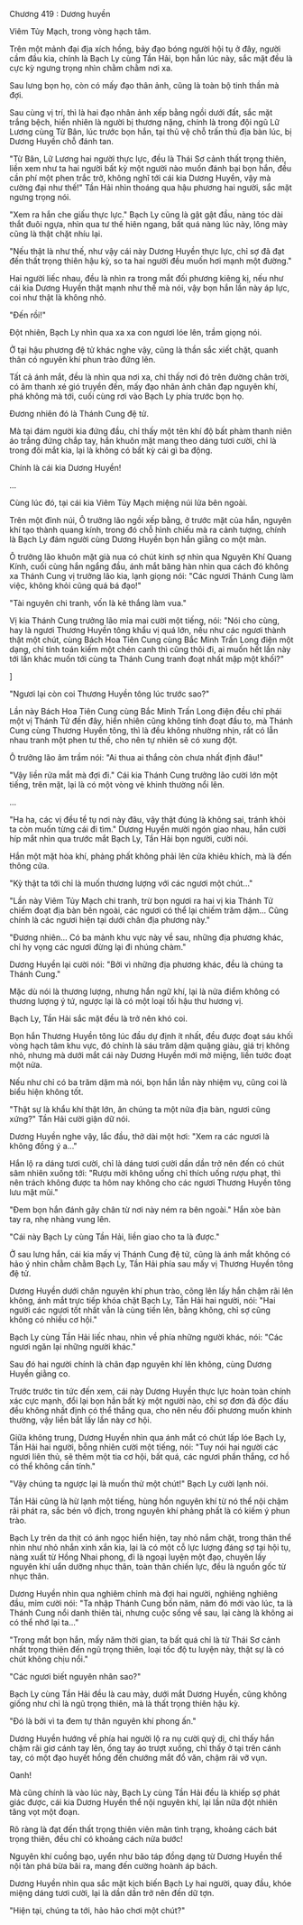 




Chương 419 : Dương huyền


Viêm Tủy Mạch, trong vòng hạch tâm.

Trên một mảnh đại địa xích hồng, bảy đạo bóng người hội tụ ở đây, người cầm đầu kia, chính là Bạch Ly cùng Tần Hải, bọn hắn lúc này, sắc mặt đều là cực kỳ ngưng trọng nhìn chằm chằm nơi xa.

Sau lưng bọn họ, còn có mấy đạo thân ảnh, cũng là toàn bộ tinh thần mà đợi.

Sau cùng vị trí, thì là hai đạo nhân ảnh xếp bằng ngồi dưới đất, sắc mặt trắng bệch, hiển nhiên là người bị thương nặng, chính là trong đội ngũ Lữ Lương cùng Từ Bân, lúc trước bọn hắn, tại thủ vệ chỗ trấn thủ địa bàn lúc, bị Dương Huyền chỗ đánh tan.

"Từ Bân, Lữ Lương hai người thực lực, đều là Thái Sơ cảnh thất trọng thiên, liền xem như ta hai người bất kỳ một người nào muốn đánh bại bọn hắn, đều cần phí một phen trắc trở, không nghĩ tới cái kia Dương Huyền, vậy mà cường đại như thế!" Tần Hải nhìn thoáng qua hậu phương hai người, sắc mặt ngưng trọng nói.

"Xem ra hắn che giấu thực lực." Bạch Ly cũng là gật gật đầu, nàng tóc dài thắt đuôi ngựa, nhìn qua tư thế hiên ngang, bất quá nàng lúc này, lông mày cũng là thật chặt nhíu lại.

"Nếu thật là như thế, như vậy cái này Dương Huyền thực lực, chỉ sợ đã đạt đến thất trọng thiên hậu kỳ, so ta hai người đều muốn hơi mạnh một đường."

Hai người liếc nhau, đều là nhìn ra trong mắt đối phương kiêng kị, nếu như cái kia Dương Huyền thật mạnh như thế mà nói, vậy bọn hắn lần này áp lực, coi như thật là không nhỏ.

"Đến rồi!"

Đột nhiên, Bạch Ly nhìn qua xa xa con ngươi lóe lên, trầm giọng nói.

Ở tại hậu phương đệ tử khác nghe vậy, cũng là thần sắc xiết chặt, quanh thân có nguyên khí phun trào đứng lên.

Tất cả ánh mắt, đều là nhìn qua nơi xa, chỉ thấy nơi đó trên đường chân trời, có âm thanh xé gió truyền đến, mấy đạo nhân ảnh chân đạp nguyên khí, phá không mà tới, cuối cùng rơi vào Bạch Ly phía trước bọn họ.

Đương nhiên đó là Thánh Cung đệ tử.

Mà tại đám người kia đứng đầu, chỉ thấy một tên khí độ bất phàm thanh niên áo trắng đứng chắp tay, hắn khuôn mặt mang theo dáng tươi cười, chỉ là trong đôi mắt kia, lại là không có bất kỳ cái gì ba động.

Chính là cái kia Dương Huyền!

...

Cùng lúc đó, tại cái kia Viêm Tủy Mạch miệng núi lửa bên ngoài.

Trên một đỉnh núi, Ô trưởng lão ngồi xếp bằng, ở trước mặt của hắn, nguyên khí tạo thành quang kính, trong đó chỗ hình chiếu mà ra cảnh tượng, chính là Bạch Ly đám người cùng Dương Huyền bọn hắn giằng co một màn.

Ô trưởng lão khuôn mặt già nua có chút kinh sợ nhìn qua Nguyên Khí Quang Kính, cuối cùng hắn ngẩng đầu, ánh mắt băng hàn nhìn qua cách đó không xa Thánh Cung vị trưởng lão kia, lạnh giọng nói: "Các ngươi Thánh Cung làm việc, không khỏi cũng quá bá đạo!"

"Tài nguyên chi tranh, vốn là kẻ thắng làm vua."

Vị kia Thánh Cung trưởng lão mỉa mai cười một tiếng, nói: "Nói cho cùng, hay là ngươi Thương Huyền tông khẩu vị quá lớn, nếu như các ngươi thành thật một chút, cùng Bách Hoa Tiên Cung cùng Bắc Minh Trấn Long điện một dạng, chỉ tính toán kiếm một chén canh thì cũng thôi đi, ai muốn hết lần này tới lần khác muốn tới cùng ta Thánh Cung tranh đoạt nhất mập một khối?"

]

"Ngươi lại còn coi Thương Huyền tông lúc trước sao?"

Lần này Bách Hoa Tiên Cung cùng Bắc Minh Trấn Long điện đều chỉ phái một vị Thánh Tử đến đây, hiển nhiên cũng không tính đoạt đầu to, mà Thánh Cung cùng Thương Huyền tông, thì là đều không nhường nhịn, rất có lẫn nhau tranh một phen tư thế, cho nên tự nhiên sẽ có xung đột.

Ô trưởng lão âm trầm nói: "Ai thua ai thắng còn chưa nhất định đâu!"

"Vậy liền rửa mắt mà đợi đi." Cái kia Thánh Cung trưởng lão cười lớn một tiếng, trên mặt, lại là có một vòng vẻ khinh thường nổi lên.

...

"Ha ha, các vị đều tề tụ nơi này đâu, vậy thật đúng là không sai, tránh khỏi ta còn muốn từng cái đi tìm." Dương Huyền mười ngón giao nhau, hắn cười híp mắt nhìn qua trước mắt Bạch Ly, Tần Hải bọn người, cười nói.

Hắn một mặt hòa khí, phảng phất không phải lên cửa khiêu khích, mà là đến thông cửa.

"Kỳ thật ta tới chỉ là muốn thương lượng với các ngươi một chút..."

"Lần này Viêm Tủy Mạch chi tranh, trừ bọn ngươi ra hai vị kia Thánh Tử chiếm đoạt địa bàn bên ngoài, các ngươi có thể lại chiếm trăm dặm... Cũng chính là các ngươi hiện tại dưới chân địa phương này."

"Đương nhiên... Có ba mảnh khu vực này về sau, những địa phương khác, chỉ hy vọng các ngươi đừng lại đi nhúng chàm."

Dương Huyền lại cười nói: "Bởi vì những địa phương khác, đều là chúng ta Thánh Cung."

Mặc dù nói là thương lượng, nhưng hắn ngữ khí, lại là nửa điểm không có thương lượng ý tứ, ngược lại là có một loại tối hậu thư hương vị.

Bạch Ly, Tần Hải sắc mặt đều là trở nên khó coi.

Bọn hắn Thương Huyền tông lúc đầu dự định ít nhất, đều được đoạt sáu khối vòng hạch tâm khu vực, đó chính là sáu trăm dặm quặng giàu, giá trị không nhỏ, nhưng mà dưới mắt cái này Dương Huyền mới mở miệng, liền tước đoạt một nửa.

Nếu như chỉ có ba trăm dặm mà nói, bọn hắn lần này nhiệm vụ, cũng coi là biểu hiện không tốt.

"Thật sự là khẩu khí thật lớn, ăn chúng ta một nửa địa bàn, ngươi cũng xứng?" Tần Hải cười giận dữ nói.

Dương Huyền nghe vậy, lắc đầu, thở dài một hơi: "Xem ra các ngươi là không đồng ý a..."

Hắn lộ ra dáng tươi cười, chỉ là dáng tươi cười dần dần trở nên đến có chút sâm nhiên xuống tới: "Rượu mời không uống chỉ thích uống rượu phạt, thì nên trách không được ta hôm nay không cho các ngươi Thương Huyền tông lưu mặt mũi."

"Đem bọn hắn đánh gãy chân từ nơi này ném ra bên ngoài." Hắn xòe bàn tay ra, nhẹ nhàng vung lên.

"Cái này Bạch Ly cùng Tần Hải, liền giao cho ta là được."

Ở sau lưng hắn, cái kia mấy vị Thánh Cung đệ tử, cũng là ánh mắt không có hảo ý nhìn chằm chằm Bạch Ly, Tần Hải phía sau mấy vị Thương Huyền tông đệ tử.

Dương Huyền dưới chân nguyên khí phun trào, cõng lên lấy hắn chậm rãi lên không, ánh mắt trực tiếp khóa chặt Bạch Ly, Tần Hải hai người, nói: "Hai người các ngươi tốt nhất vẫn là cùng tiến lên, bằng không, chỉ sợ cũng không có nhiều cơ hội."

Bạch Ly cùng Tần Hải liếc nhau, nhìn về phía những người khác, nói: "Các ngươi ngăn lại những người khác."

Sau đó hai người chính là chân đạp nguyên khí lên không, cùng Dương Huyền giằng co.

Trước trước tin tức đến xem, cái này Dương Huyền thực lực hoàn toàn chính xác cực mạnh, đổi lại bọn hắn bất kỳ một người nào, chỉ sợ đơn đả độc đấu đều không nhất định có thể thắng qua, cho nên nếu đối phương muốn khinh thường, vậy liền bắt lấy lần này cơ hội.

Giữa không trung, Dương Huyền nhìn qua ánh mắt có chút lấp lóe Bạch Ly, Tần Hải hai người, bỗng nhiên cười một tiếng, nói: "Tuy nói hai người các ngươi liên thủ, sẽ thêm một tia cơ hội, bất quá, các ngươi phần thắng, cơ hồ có thể không cần tính."

"Vậy chúng ta ngược lại là muốn thử một chút!" Bạch Ly cười lạnh nói.

Tần Hải cũng là hừ lạnh một tiếng, hùng hồn nguyên khí từ nó thể nội chậm rãi phát ra, sắc bén vô địch, trong nguyên khí phảng phất là có kiếm ý phun trào.

Bạch Ly trên da thịt có ánh ngọc hiển hiện, tay nhỏ nắm chặt, trong thân thể nhìn như nhỏ nhắn xinh xắn kia, lại là có một cỗ lực lượng đáng sợ tại hội tụ, nàng xuất từ Hồng Nhai phong, đi là ngoại luyện một đạo, chuyên lấy nguyên khí uẩn dưỡng nhục thân, toàn thân chiến lực, đều là nguồn gốc từ nhục thân.

Dương Huyền nhìn qua nghiêm chỉnh mà đợi hai người, nghiêng nghiêng đầu, mỉm cười nói: "Ta nhập Thánh Cung bốn năm, năm đó mới vào lúc, ta là Thánh Cung nổi danh thiên tài, nhưng cuộc sống về sau, lại càng là không ai có thể nhớ lại ta..."

"Trong mắt bọn hắn, mấy năm thời gian, ta bất quá chỉ là từ Thái Sơ cảnh nhất trọng thiên đến ngũ trọng thiên, loại tốc độ tu luyện này, thật sự là có chút không chịu nổi."

"Các ngươi biết nguyên nhân sao?"

Bạch Ly cùng Tần Hải đều là cau mày, dưới mắt Dương Huyền, cũng không giống như chỉ là ngũ trọng thiên, mà là thất trọng thiên hậu kỳ.

"Đó là bởi vì ta đem tự thân nguyên khí phong ấn."

Dương Huyền hướng về phía hai người lộ ra nụ cười quỷ dị, chỉ thấy hắn chậm rãi giơ cánh tay lên, ống tay áo trượt xuống, chỉ thấy ở tại trên cánh tay, có một đạo huyết hồng đến chướng mắt đồ văn, chậm rãi vỡ vụn.

Oanh!

Mà cũng chính là vào lúc này, Bạch Ly cùng Tần Hải đều là khiếp sợ phát giác được, cái kia Dương Huyền thể nội nguyên khí, lại lần nữa đột nhiên tăng vọt một đoạn.

Rõ ràng là đạt đến thất trọng thiên viên mãn tình trạng, khoảng cách bát trọng thiên, đều chỉ có khoảng cách nửa bước!

Nguyên khí cuồng bạo, uyển như bão táp đồng dạng từ Dương Huyền thể nội tàn phá bừa bãi ra, mang đến cường hoành áp bách.

Dương Huyền nhìn qua sắc mặt kịch biến Bạch Ly hai người, quay đầu, khóe miệng dáng tươi cười, lại là dần dần trở nên đến dữ tợn.

"Hiện tại, chúng ta tới, hảo hảo chơi một chút?"




